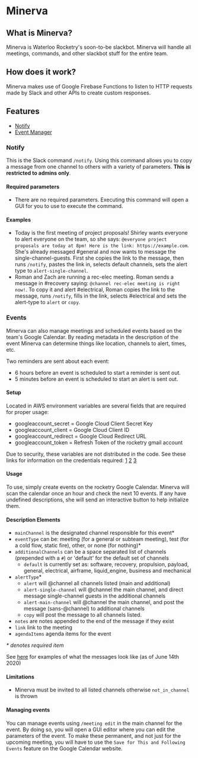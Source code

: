 # Minerva

## What is Minerva?

Minerva is Waterloo Rocketry's soon-to-be slackbot. Minerva will handle all meetings, commands, and other slackbot stuff for the entire team.

## How does it work?

Minerva makes use of Google Firebase Functions to listen to HTTP requests made by Slack and other APIs to create custom responses.

## Features

-   [Notify](#Notify)
-   [Event Manager](#Events)

### Notify

This is the Slack command `/notify`. Using this command allows you to copy a message from one channel to others with a variety of parameters. **This is restricted to admins only**.

#### Required parameters

-   There are no required parameters. Executing this command will open a GUI for you to use to execute the command.

#### Examples

-   Today is the first meeting of project proposals! Shirley wants everyone to alert everyone on the team, so she says: `@everyone project proposals are today at 8pm! Here is the link: https://example.com`. She's already messaged #general and now wants to message the single-channel-guests. First she copies the link to the message, then runs `/notify`, pastes the link in, selects default channels, sets the alert type to `alert-single-channel`.
-   Roman and Zach are running a rec-elec meeting. Roman sends a message in #recovery saying: `@channel rec-elec meeting is right now!`. To copy it and alert #electrical, Roman copies the link to the message, runs `/notify`, fills in the link, selects #electrical and sets the alert-type to `alert` or `copy`.

### Events

Minerva can also manage meetings and scheduled events based on the team's Google Calendar. By reading metadata in the description of the event Minerva can determine things like location, channels to alert, times, etc.

Two reminders are sent about each event:

-   6 hours before an event is scheduled to start a reminder is sent out.
-   5 minutes before an event is scheduled to start an alert is sent out.

#### Setup

Located in AWS environment variables are several fields that are required for proper usage:

-   googleaccount_secret = Google Cloud Client Secret Key
-   googleaccount_client = Google Cloud Client ID
-   googleaccount_redirect = Google Cloud Redirect URL
-   googleaccount_token = Refresh Token of the rocketry gmail account

Due to security, these variables are not distributed in the code. See these links for information on the credentials required: [1](https://developers.google.com/calendar/quickstart/nodejs) [2](https://medium.com/@vishnuit18/google-calendar-sync-with-nodejs-91a88e1f1f47) [3](https://stackoverflow.com/questions/58460476/where-to-find-credentials-json-for-google-api-client)

#### Usage

To use, simply create events on the rocketry Google Calendar. Minerva will scan the calendar once an hour and check the next 10 events. If any have undefined descriptions, she will send an interactive button to help initialize them.

#### Description Elements

-   `mainChannel` is the designated channel responsible for this event\*
-   `eventType` can be: meeting (for a general or subteam meeting), test (for a cold flow, static fire), other, or none (for nothing)\*
-   `additionalChannels` can be a space separated list of channels (prepended with a `#`) or 'default' for the default set of channels
    -   `default` is currently set as: software, recovery, propulsion, payload, general, electrical, airframe, liquid_engine, business and mechanical
-   `alertType`\*
    -   `alert` will @channel all channels listed (main and additional)
    -   `alert-single-channel` will @channel the main channel, and direct message single-channel guests in the additional channels
    -   `alert-main-channel` will @channel the main channel, and post the message (sans-@channel) to additional channels
    -   `copy` will post the message to all channels listed.
-   `notes` are notes appended to the end of the message if they exist
-   `link` link to the meeting
-   `agendaItems` agenda items for the event

_\* denotes required item_

See [here](https://imgur.com/a/eemnfaf) for examples of what the messages look like (as of June 14th 2020)

#### Limitations

-   Minerva must be invited to all listed channels otherwise `not_in_channel` is thrown

#### Managing events

You can manage events using `/meeting edit` in the main channel for the event. By doing so, you will open a GUI editor where you can edit the parameters of the event. To make these permanent, and not just for the upcoming meeting, you will have to use the `Save for This and Following Events` feature on the Google Calendar website.
